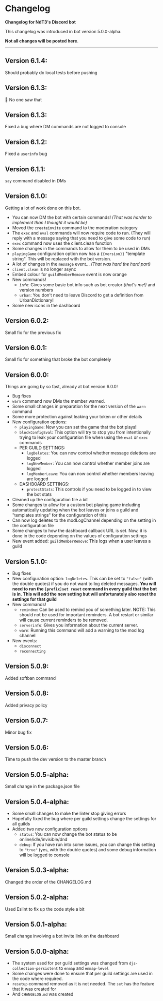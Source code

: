 # Changelog
**Changelog for NdT3's Discord bot**

This changelog was introduced in bot version 5.0.0-alpha.

__Not all changes will be posted here.__

---

## Version 6.1.4:

Should probably do local tests before pushing

## Version 6.1.3:

:eyes: No one saw that

## Version 6.1.3:

Fixed a bug where DM commands are not logged to console

## Version 6.1.2:

Fixed a `userinfo` bug

## Version 6.1.1:

`say` command disabled in DMs

## Version 6.1.0:

Getting a lot of work done on this bot.

- You can now DM the bot with certain commands! _(That was harder to implement than I thought it would be)_
- Moved the `createinvite` command to the moderation category
- The `exec` and `eval` commands will now require code to run. (They will reply with a message saying that you need to give some code to run)
- `exec` command now uses the client.clean function
- Some changes in the commands to allow for them to be used in DMs
- `playingGame` configuration option now has a `{{version}}` "template string". This will be replaced with the bot version.
- A lot of changes in the `message` event... _(That was hard the hard part)_
- `client.clean` is no longer async
- Embed colour for `guildMemberRemove` event is now orange
- New commands!
	- `info`: Gives some basic bot info such as bot creator _(that's me!)_ and version numbers
	- `urban`: You don't need to leave Discord to get a definition from UrbanDictionary!
- Some new icons in the dashboard

## Version 6.0.2:

Small fix for the previous fix

## Version 6.0.1:

Small fix for something that broke the bot completely

## Version 6.0.0:

Things are going by so fast, already at bot version 6.0.0!

- Bug fixes
- `warn` command now DMs the member warned.
- Some small changes in preparation for the next version of the `warn` command
- Some more protection against leaking your token or other details
- New configuration options:
	- `playingGame`: Now you can set the game that the bot plays!
	- `blockConfigEval`: This option will try to stop you from intentionally trying to leak your configuration file when using the `eval` or `exec` commands
	- PER GUILD SETTINGS:
		- `logDeletes`: You can now control whether message deletions are logged
		- `logNewMember`: You can now control whether member joins are logged
		- `logMemberLeave`: You can now control whether members leaving are logged
	- DASHBOARD SETTINGS:
		- `protectStats`: This controls if you need to be logged in to view the bot stats
- Cleaned up the configuration file a bit
- Some changes to allow for a custom bot playing game including automatically updating when the bot leaves or joins a guild and "templates strings" for the configuration of this
- Can now log deletes to the modLogChannel depending on the setting in the configuration file
- Some changes to how the dashboard callback URL is set. Now, it is done in the code depending on the values of configuration settings
- New event added: `guildMemberRemove`: This logs when a user leaves a guild

## Version 5.1.0:

- Bug fixes
- New configuration option: `logDeletes`. This can be set to `"false"` (with the double quotes) if you do not want to log deleted messages. **You will need to run the `[prefix]set reset` command in every guild that the bot is in. This will add the new setting but will unfortunately also reset the settings for that guild**
- New commands!
	- `remindme`: Can be used to remind you of something later. NOTE: This should not be used for important reminders. A bot restart or similar will cause current reminders to be removed.
	- `serverinfo`: Gives you information about the current server.
	- `warn`: Running this command will add a warning to the mod log channel
- New events:
	- `disconnect`
	- `reconnecting`

## Version 5.0.9:

Added softban command

## Version 5.0.8:

Added privacy policy

## Version 5.0.7:

Minor bug fix

## Version 5.0.6:

Time to push the dev version to the master branch

## Version 5.0.5-alpha:

Small change in the package.json file

## Version 5.0.4-alpha:

- Some small changes to make the linter stop giving errors
- Hopefully fixed the bug where per guild settings change the settings for all guilds
- Added two new configuration options
	- `status`: You can now change the bot status to be online/idle/invisible/dnd
	- `debug`: If you have run into some issues, you can change this setting to `"true"` (yes, with the double quotes) and some debug information will be logged to console

## Version 5.0.3-alpha:

Changed the order of the CHANGELOG.md

## Version 5.0.2-alpha:

Used Eslint to fix up the code style a bit

## Version 5.0.1-alpha:

Small change involving a bot invite link on the dashboard

## Version 5.0.0-alpha:

- The system used for per guild settings was changed from `djs-collection-persistent` to `enmap` and `enmap-level`
- Some changes were done to ensure that per guild settings are used in the code where required.
- `resetup` command removed as it is not needed. The `set` has the feature that it was created for
- And `CHANGELOG.md` was created
